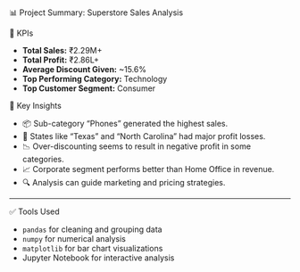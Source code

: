  📊 Project Summary: Superstore Sales Analysis

 🔹 KPIs
- **Total Sales:** ₹2.29M+
- **Total Profit:** ₹2.86L+
- **Average Discount Given:** ~15.6%
- **Top Performing Category:** Technology
- **Top Customer Segment:** Consumer

 🔹 Key Insights
- 📦 Sub-category “Phones” generated the highest sales.
- 🔻 States like “Texas” and “North Carolina” had major profit losses.
- 📉 Over-discounting seems to result in negative profit in some categories.
- 📈 Corporate segment performs better than Home Office in revenue.
- 🔍 Analysis can guide marketing and pricing strategies.

---

 ✅ Tools Used
- `pandas` for cleaning and grouping data
- `numpy` for numerical analysis
- `matplotlib` for bar chart visualizations
- Jupyter Notebook for interactive analysis
